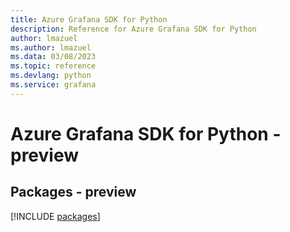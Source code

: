 ```yaml
---
title: Azure Grafana SDK for Python
description: Reference for Azure Grafana SDK for Python
author: lmazuel
ms.author: lmazuel
ms.data: 03/08/2023
ms.topic: reference
ms.devlang: python
ms.service: grafana
---
```

# Azure Grafana SDK for Python - preview
## Packages - preview
[!INCLUDE [packages](grafana-index.md)]
